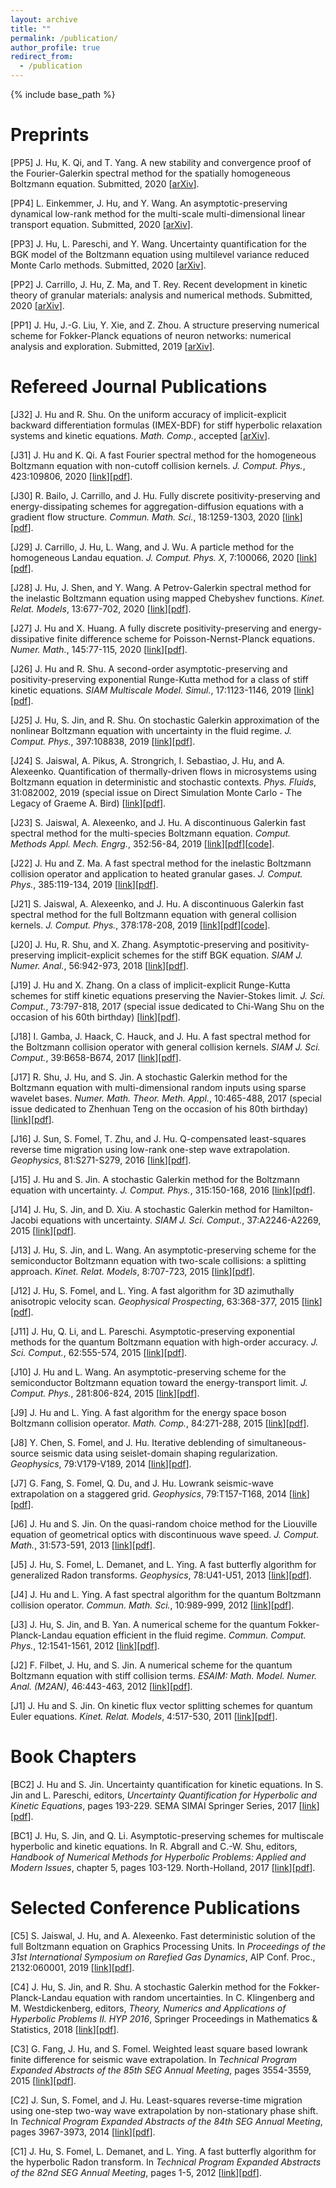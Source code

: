 ```yaml
---
layout: archive
title: ""
permalink: /publication/
author_profile: true
redirect_from:
  - /publication
---
```


{% include base_path %}

Preprints
====
[PP5] J. Hu, K. Qi, and T. Yang. A new stability and convergence proof of the Fourier-Galerkin spectral method for the spatially homogeneous Boltzmann equation. Submitted, 2020 [[arXiv](https://arxiv.org/abs/2007.05184)].

[PP4] L. Einkemmer, J. Hu, and Y. Wang. An asymptotic-preserving dynamical low-rank method for the multi-scale multi-dimensional linear transport equation. Submitted, 2020 [[arXiv](https://arxiv.org/abs/2005.06571)].

[PP3] J. Hu, L. Pareschi, and Y. Wang. Uncertainty quantification for the BGK  model of the Boltzmann equation using multilevel variance reduced Monte Carlo methods. Submitted, 2020 [[arXiv](https://arxiv.org/abs/2004.07638)].

[PP2] J. Carrillo, J. Hu, Z. Ma, and T. Rey. Recent development in kinetic theory of granular materials: analysis and numerical methods. Submitted, 2020 [[arXiv](https://arxiv.org/abs/2001.11206)].

[PP1] J. Hu, J.-G. Liu, Y. Xie, and Z. Zhou. A structure preserving numerical scheme for Fokker-Planck equations of neuron networks: numerical analysis and exploration. Submitted, 2019 [[arXiv](https://arxiv.org/abs/1911.07619)].

Refereed Journal Publications
====
[J32] J. Hu and R. Shu. On the uniform accuracy of implicit-explicit backward differentiation formulas (IMEX-BDF) for stiff hyperbolic relaxation systems and kinetic equations. *Math. Comp.*, accepted [[arXiv](https://arxiv.org/abs/1912.00559)].

[J31] J. Hu and K. Qi. A fast Fourier spectral method for the homogeneous Boltzmann equation with non-cutoff collision kernels. *J. Comput. Phys.*, 423:109806, 2020 [[link](https://www.sciencedirect.com/science/article/pii/S0021999120305805)][[pdf](http://jingweihu-math.github.io/webpage/files/HQ20.pdf)].

[J30] R. Bailo, J. Carrillo, and J. Hu. Fully discrete positivity-preserving and energy-dissipating schemes for aggregation-diffusion equations with a gradient flow structure. *Commun. Math. Sci.*, 18:1259-1303, 2020 [[link](https://intlpress.com/site/pub/pages/journals/items/cms/content/vols/0018/0005/a005/index.php)][[pdf](http://jingweihu-math.github.io/webpage/files/BCH20.pdf)].

[J29] J. Carrillo, J. Hu, L. Wang, and J. Wu. A particle method for the homogeneous Landau equation. *J. Comput. Phys. X*, 7:100066, 2020 [[link](https://www.sciencedirect.com/science/article/pii/S2590055220300184)][[pdf](http://jingweihu-math.github.io/webpage/files/CHWW20.pdf)].

[J28] J. Hu, J. Shen, and Y. Wang. A Petrov-Galerkin spectral method for the inelastic Boltzmann equation using mapped Chebyshev functions. *Kinet. Relat. Models*, 13:677-702, 2020 [[link](https://www.aimsciences.org/article/doi/10.3934/krm.2020023)][[pdf](http://jingweihu-math.github.io/webpage/files/HSW20.pdf)].

[J27] J. Hu and X. Huang. A fully discrete positivity-preserving and energy-dissipative finite difference scheme for Poisson-Nernst-Planck equations. *Numer. Math.*, 145:77-115, 2020 [[link](https://link.springer.com/article/10.1007/s00211-020-01109-z)][[pdf](http://jingweihu-math.github.io/webpage/files/HH20.pdf)].

[J26] J. Hu and R. Shu. A second-order asymptotic-preserving and positivity-preserving exponential Runge-Kutta method for a class of stiff kinetic equations. *SIAM Multiscale Model. Simul.*, 17:1123-1146, 2019 [[link](https://epubs.siam.org/doi/abs/10.1137/18M1226774)][[pdf](http://jingweihu-math.github.io/webpage/files/HS19.pdf)].

[J25] J. Hu, S. Jin, and R. Shu. On stochastic Galerkin approximation of the nonlinear Boltzmann equation with uncertainty in the fluid regime. *J. Comput. Phys.*, 397:108838, 2019 [[link](https://www.sciencedirect.com/science/article/pii/S0021999119305224)][[pdf](http://jingweihu-math.github.io/webpage/files/HJS19.pdf)].

[J24] S. Jaiswal, A. Pikus, A. Strongrich, I. Sebastiao, J. Hu, and A. Alexeenko. Quantification of thermally-driven flows in microsystems using Boltzmann equation in deterministic and stochastic contexts. *Phys. Fluids*, 31:082002, 2019 (special issue on Direct Simulation Monte Carlo - The Legacy of Graeme A. Bird) [[link](https://aip.scitation.org/doi/abs/10.1063/1.5108665?journalCode=phf)][[pdf](http://jingweihu-math.github.io/webpage/files/JPSSHA19.pdf)].

[J23] S. Jaiswal, A. Alexeenko, and J. Hu. A discontinuous Galerkin fast spectral method for the multi-species Boltzmann equation. *Comput. Methods Appl. Mech. Engrg.*, 352:56-84, 2019 [[link](https://www.sciencedirect.com/science/article/pii/S004578251930218X)][[pdf](http://jingweihu-math.github.io/webpage/files/JAH19_2.pdf)][[code](https://github.com/jaisw7/dgfs1D_gpu)].

[J22] J. Hu and Z. Ma. A fast spectral method for the inelastic Boltzmann collision operator and application to heated granular gases. *J. Comput. Phys.*, 385:119-134, 2019 [[link](https://www.sciencedirect.com/science/article/pii/S002199911930107X)][[pdf](http://jingweihu-math.github.io/webpage/files/HM19.pdf)].

[J21] S. Jaiswal, A. Alexeenko, and J. Hu. A discontinuous Galerkin fast spectral method for the full Boltzmann equation with general collision kernels. *J. Comput. Phys.*, 378:178-208, 2019 [[link](https://www.sciencedirect.com/science/article/pii/S0021999118307198)][[pdf](http://jingweihu-math.github.io/webpage/files/JAH19_1.pdf)][[code](https://github.com/jaisw7/dgfs1D_gpu)].

[J20] J. Hu, R. Shu, and X. Zhang. Asymptotic-preserving and positivity-preserving implicit-explicit schemes for the stiff BGK equation. *SIAM J. Numer. Anal.*, 56:942-973, 2018 [[link](https://epubs.siam.org/doi/abs/10.1137/17M1144362)][[pdf](http://jingweihu-math.github.io/webpage/files/HSZ18.pdf)].

[J19] J. Hu and X. Zhang. On a class of implicit-explicit Runge-Kutta schemes for stiff kinetic equations preserving the Navier-Stokes limit. *J. Sci. Comput.*, 73:797-818, 2017 (special issue dedicated to Chi-Wang Shu on the occasion of his 60th birthday) [[link](https://link.springer.com/article/10.1007/s10915-017-0499-3)][[pdf](http://jingweihu-math.github.io/webpage/files/HZ17.pdf)].

[J18] I. Gamba, J. Haack, C. Hauck, and J. Hu. A fast spectral method for the Boltzmann collision operator with general collision kernels. *SIAM J. Sci. Comput.*, 39:B658-B674, 2017 [[link](https://epubs.siam.org/doi/abs/10.1137/16M1096001)][[pdf](http://jingweihu-math.github.io/webpage/files/GHHH17.pdf)].

[J17] R. Shu, J. Hu, and S. Jin. A stochastic Galerkin method for the Boltzmann equation with multi-dimensional random inputs using sparse wavelet bases. *Numer. Math. Theor. Meth. Appl.*, 10:465-488, 2017 (special issue dedicated to Zhenhuan Teng on the occasion of his 80th birthday) [[link](https://www.cambridge.org/core/journals/numerical-mathematics-theory-methods-and-applications/article/stochastic-galerkin-method-for-the-boltzmann-equation-with-multidimensional-random-inputs-using-sparse-wavelet-bases/0396898A2BDF4C2FC3BEADBBB8F6B494)][[pdf](http://jingweihu-math.github.io/webpage/files/SHJ17.pdf)].

[J16] J. Sun, S. Fomel, T. Zhu, and J. Hu. Q-compensated least-squares reverse time migration using low-rank one-step wave extrapolation. *Geophysics*, 81:S271-S279,  2016 [[link](https://library.seg.org/doi/full/10.1190/geo2015-0520.1)][[pdf](http://jingweihu-math.github.io/webpage/files/SFZH16.pdf)].

[J15] J. Hu and S. Jin. A stochastic Galerkin method for the Boltzmann equation with uncertainty. *J. Comput. Phys.*, 315:150-168, 2016 [[link](https://www.sciencedirect.com/science/article/pii/S0021999116001996)][[pdf](http://jingweihu-math.github.io/webpage/files/HJ16.pdf)].

[J14] J. Hu, S. Jin, and D. Xiu. A stochastic Galerkin method for Hamilton-Jacobi equations with uncertainty. *SIAM J. Sci. Comput.*, 37:A2246-A2269, 2015 [[link](https://epubs.siam.org/doi/abs/10.1137/140990930)][[pdf](http://jingweihu-math.github.io/webpage/files/HJX15.pdf)].

[J13] J. Hu, S. Jin, and L. Wang. An asymptotic-preserving scheme for the semiconductor Boltzmann equation with two-scale collisions: a splitting approach. *Kinet. Relat. Models*, 8:707-723, 2015 [[link](http://www.aimsciences.org/article/doi/10.3934/krm.2015.8.707)][[pdf](http://jingweihu-math.github.io/webpage/files/HJW15.pdf)].

[J12] J. Hu, S. Fomel, and L. Ying. A fast algorithm for 3D azimuthally anisotropic velocity scan. *Geophysical Prospecting*, 63:368-377, 2015 [[link](https://onlinelibrary.wiley.com/doi/abs/10.1111/1365-2478.12180)][[pdf](http://jingweihu-math.github.io/webpage/files/HFY15.pdf)].

[J11] J. Hu, Q. Li, and L. Pareschi. Asymptotic-preserving exponential methods for the quantum Boltzmann equation with high-order accuracy. *J. Sci. Comput.*, 62:555-574, 2015 [[link](https://link.springer.com/article/10.1007/s10915-014-9869-2)][[pdf](http://jingweihu-math.github.io/webpage/files/HLP15.pdf)].

[J10] J. Hu and L. Wang. An asymptotic-preserving scheme for the semiconductor Boltzmann equation toward the energy-transport limit. *J. Comput. Phys.*, 281:806-824, 2015 [[link](https://www.sciencedirect.com/science/article/pii/S0021999114007384)][[pdf](http://jingweihu-math.github.io/webpage/files/HW15.pdf)].

[J9] J. Hu and L. Ying. A fast algorithm for the energy space boson Boltzmann collision operator. *Math. Comp.*, 84:271-288, 2015 [[link](https://www.ams.org/journals/mcom/2015-84-291/S0025-5718-2014-02824-X/home.html)][[pdf](http://jingweihu-math.github.io/webpage/files/HY15.pdf)].

[J8] Y. Chen, S. Fomel, and J. Hu. Iterative deblending of simultaneous-source seismic data using seislet-domain shaping regularization. *Geophysics*, 79:V179-V189, 2014 [[link](https://library.seg.org/doi/abs/10.1190/geo2013-0449.1)][[pdf](http://jingweihu-math.github.io/webpage/files/CFH14.pdf)].

[J7] G. Fang, S. Fomel, Q. Du, and J. Hu. Lowrank seismic-wave extrapolation on a staggered grid. *Geophysics*, 79:T157-T168, 2014 [[link](https://library.seg.org/doi/abs/10.1190/geo2013-0290.1)][[pdf](http://jingweihu-math.github.io/webpage/files/FFDH14.pdf)].

[J6] J. Hu and S. Jin. On the quasi-random choice method for the Liouville equation of geometrical optics with discontinuous wave speed. *J. Comput. Math.*, 31:573-591, 2013 [[link](https://global-sci.org/intro/article_detail/jcm/9755.html)][[pdf](http://jingweihu-math.github.io/webpage/files/HJ13.pdf)].

[J5] J. Hu, S. Fomel, L. Demanet, and L. Ying. A fast butterfly algorithm for generalized Radon transforms. *Geophysics*, 78:U41-U51, 2013 [[link](https://library.seg.org/doi/abs/10.1190/geo2012-0240.1)][[pdf](http://jingweihu-math.github.io/webpage/files/HFDY13.pdf)].

[J4] J. Hu and L. Ying. A fast spectral algorithm for the quantum Boltzmann collision operator. *Commun. Math. Sci.*, 10:989-999, 2012 [[link](https://www.intlpress.com/site/pub/pages/journals/items/cms/content/vols/0010/0003/a013/)][[pdf](http://jingweihu-math.github.io/webpage/files/HY12.pdf)].

[J3] J. Hu, S. Jin, and B. Yan. A numerical scheme for the quantum Fokker-Planck-Landau equation efficient in the fluid regime. *Commun. Comput. Phys.*, 12:1541-1561, 2012 [[link](https://www.cambridge.org/core/journals/communications-in-computational-physics/article/numerical-scheme-for-the-quantum-fokkerplancklandau-equation-efficient-in-the-fluid-regime/0738303CA0EA641F2D50B5CA419D8879)][[pdf](http://jingweihu-math.github.io/webpage/files/HJY12.pdf)].

[J2] F. Filbet, J. Hu, and S. Jin. A numerical scheme for the quantum Boltzmann equation with stiff collision terms. *ESAIM: Math. Model. Numer. Anal. (M2AN)*, 46:443-463, 2012 [[link](https://www.esaim-m2an.org/articles/m2an/abs/2012/02/m2an110051/m2an110051.html)][[pdf](http://jingweihu-math.github.io/webpage/files/FHJ12.pdf)].

[J1] J. Hu and S. Jin. On kinetic flux vector splitting schemes for quantum Euler equations. *Kinet. Relat. Models*, 4:517-530, 2011 [[link](http://www.aimsciences.org/journals/displayArticles.jsp?paperID=6092)][[pdf](http://jingweihu-math.github.io/webpage/files/HJ11.pdf)].

Book Chapters
====
[BC2] J. Hu and S. Jin. Uncertainty quantification for kinetic equations. In S. Jin and L. Pareschi, editors, *Uncertainty Quantification for Hyperbolic and Kinetic Equations*, pages 193-229. SEMA SIMAI Springer Series, 2017 [[link](https://link.springer.com/chapter/10.1007/978-3-319-67110-9_6)][[pdf](http://jingweihu-math.github.io/webpage/files/HJ17.pdf)].

[BC1] J. Hu, S. Jin, and Q. Li. Asymptotic-preserving schemes for multiscale hyperbolic and kinetic equations. In R. Abgrall and C.-W. Shu, editors, *Handbook of Numerical Methods for Hyperbolic Problems: Applied and Modern Issues*, chapter 5, pages 103-129. North-Holland, 2017 [[link](https://www.sciencedirect.com/science/article/pii/S1570865916300102)][[pdf](http://jingweihu-math.github.io/webpage/files/HJL17.pdf)].

Selected Conference Publications
====
[C5] S. Jaiswal, J. Hu, and A. Alexeenko. Fast deterministic solution of the full Boltzmann equation on Graphics Processing Units. In *Proceedings of the 31st International Symposium on Rarefied Gas Dynamics*, AIP Conf. Proc., 2132:060001, 2019 [[link](https://aip.scitation.org/doi/10.1063/1.5119541)][[pdf](http://jingweihu-math.github.io/webpage/files/RGD31.pdf)].

[C4] J. Hu, S. Jin, and R. Shu. A stochastic Galerkin method for the Fokker-Planck-Landau equation with random uncertainties. In C. Klingenberg and M. Westdickenberg, editors, *Theory, Numerics and Applications of Hyperbolic Problems II. HYP 2016*, Springer Proceedings in Mathematics & Statistics, 2018 [[link](https://link.springer.com/chapter/10.1007/978-3-319-91548-7_1)][[pdf](http://jingweihu-math.github.io/webpage/files/HYP16.pdf)].

[C3] G. Fang, J. Hu, and S. Fomel. Weighted least square based lowrank finite difference for seismic wave extrapolation. In *Technical Program Expanded Abstracts of the 85th SEG Annual Meeting*, pages 3554-3559, 2015 [[link](https://library.seg.org/doi/abs/10.1190/segam2015-5913120.1)][[pdf](http://jingweihu-math.github.io/webpage/files/SEG15_Fang.pdf)].

[C2] J. Sun, S. Fomel, and J. Hu. Least-squares reverse-time migration using one-step two-way wave extrapolation by non-stationary phase shift. In *Technical Program Expanded Abstracts of the 84th SEG Annual Meeting*, pages 3967-3973, 2014 [[link](https://library.seg.org/doi/abs/10.1190/segam2014-1588.1)][[pdf](http://jingweihu-math.github.io/webpage/files/SEG14_Sun.pdf)].

[C1] J. Hu, S. Fomel, L. Demanet, and L. Ying. A fast butterfly algorithm for the hyperbolic Radon transform. In *Technical Program Expanded Abstracts of the 82nd SEG Annual Meeting*, pages 1-5, 2012 [[link](https://library.seg.org/doi/abs/10.1190/segam2012-0462.1)][[pdf](http://jingweihu-math.github.io/webpage/files/SEG12_Hu.pdf)].
